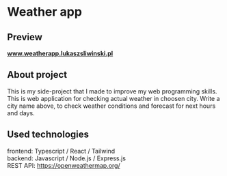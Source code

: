 # Weather app

## Preview

<b>www.weatherapp.lukaszsliwinski.pl</b>

## About project

This is my side-project that I made to improve my web programming skills.<br>This is web application for checking actual weather in choosen city. Write a city name above, to check weather conditions and forecast for next hours and days.

## Used technologies

frontend: Typescript / React / Tailwind<br>
backend: Javascript / Node.js / Express.js<br>
REST API: https://openweathermap.org/

